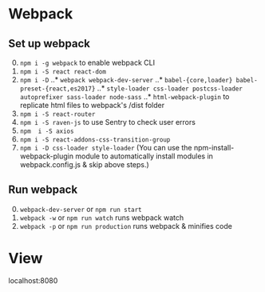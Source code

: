 # Webpack

## Set up webpack
0. `npm i -g webpack` to enable webpack CLI
0. `npm i -S react react-dom`
0. `npm i -D`
..* `webpack webpack-dev-server`
..* `babel-{core,loader} babel-preset-{react,es2017}`
..* `style-loader css-loader postcss-loader autoprefixer sass-loader node-sass`
..* `html-webpack-plugin` to replicate html files to webpack's /dist folder
0. `npm i -S react-router`
0. `npm i -S raven-js` to use Sentry to check user errors
0. `npm  i -S axios`
0. `npm i -S react-addons-css-transition-group`
0. `npm i -D css-loader style-loader`
(You can use the npm-install-webpack-plugin module to automatically install modules in webpack.config.js & skip above steps.)

## Run webpack
0. `webpack-dev-server` or `npm run start`
0. `webpack -w` or `npm run watch` runs webpack watch
0. `webpack -p` or `npm run production` runs webpack & minifies code

# View
localhost:8080
